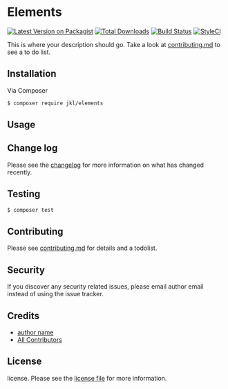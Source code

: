 # Elements

[![Latest Version on Packagist][ico-version]][link-packagist]
[![Total Downloads][ico-downloads]][link-downloads]
[![Build Status][ico-travis]][link-travis]
[![StyleCI][ico-styleci]][link-styleci]

This is where your description should go. Take a look at [contributing.md](contributing.md) to see a to do list.

## Installation

Via Composer

``` bash
$ composer require jkl/elements
```

## Usage

## Change log

Please see the [changelog](changelog.md) for more information on what has changed recently.

## Testing

``` bash
$ composer test
```

## Contributing

Please see [contributing.md](contributing.md) for details and a todolist.

## Security

If you discover any security related issues, please email author email instead of using the issue tracker.

## Credits

- [author name][link-author]
- [All Contributors][link-contributors]

## License

license. Please see the [license file](license.md) for more information.

[ico-version]: https://img.shields.io/packagist/v/jkl/elements.svg?style=flat-square
[ico-downloads]: https://img.shields.io/packagist/dt/jkl/elements.svg?style=flat-square
[ico-travis]: https://img.shields.io/travis/jkl/elements/master.svg?style=flat-square
[ico-styleci]: https://styleci.io/repos/12345678/shield

[link-packagist]: https://packagist.org/packages/jkl/elements
[link-downloads]: https://packagist.org/packages/jkl/elements
[link-travis]: https://travis-ci.org/jkl/elements
[link-styleci]: https://styleci.io/repos/12345678
[link-author]: https://github.com/jkl
[link-contributors]: ../../contributors

